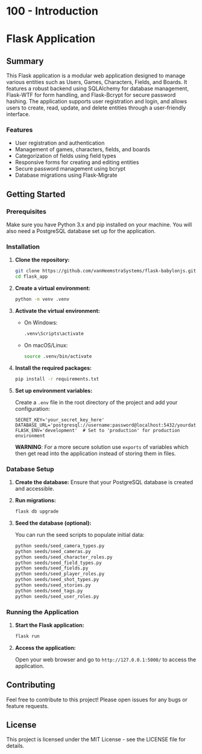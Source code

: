 # 100 - Introduction

# Flask Application

## Summary

This Flask application is a modular web application designed to manage various entities such as Users, Games, Characters, Fields, and Boards. It features a robust backend using SQLAlchemy for database management, Flask-WTF for form handling, and Flask-Bcrypt for secure password hashing. The application supports user registration and login, and allows users to create, read, update, and delete entities through a user-friendly interface.

### Features

- User registration and authentication
- Management of games, characters, fields, and boards
- Categorization of fields using field types
- Responsive forms for creating and editing entities
- Secure password management using bcrypt
- Database migrations using Flask-Migrate

## Getting Started

### Prerequisites

Make sure you have Python 3.x and pip installed on your machine. You will also need a PostgreSQL database set up for the application.

### Installation

1. **Clone the repository:**

   ```bash
   git clone https://github.com/vanHeemstraSystems/flask-babylonjs.git
   cd flask_app
   ```

2. **Create a virtual environment:**

   ```bash
   python -m venv .venv
   ```

3. **Activate the virtual environment:**

   - On Windows:
     ```bash
     .venv\Scripts\activate
     ```

   - On macOS/Linux:
     ```bash
     source .venv/bin/activate
     ```

4. **Install the required packages:**

   ```bash
   pip install -r requirements.txt
   ```

5. **Set up environment variables:**

   Create a `.env` file in the root directory of the project and add your configuration:

   ```plaintext
   SECRET_KEY='your_secret_key_here'
   DATABASE_URL='postgresql://username:password@localhost:5432/yourdatabase'
   FLASK_ENV='development'  # Set to 'production' for production environment
   ```

   **WARNING**: For a more secure solution use ```exports``` of variables which then get read into the application instead of storing them in files.

### Database Setup

1. **Create the database:**
   Ensure that your PostgreSQL database is created and accessible.

2. **Run migrations:**

   ```bash
   flask db upgrade
   ```

3. **Seed the database (optional):**

   You can run the seed scripts to populate initial data:

   ```bash
   python seeds/seed_camera_types.py
   python seeds/seed_cameras.py
   python seeds/seed_character_roles.py
   python seeds/seed_field_types.py
   python seeds/seed_fields.py  
   python seeds/seed_player_roles.py
   python seeds/seed_shot_types.py
   python seeds/seed_stories.py
   python seeds/seed_tags.py
   python seeds/seed_user_roles.py
   ```

### Running the Application

1. **Start the Flask application:**

   ```bash
   flask run
   ```

2. **Access the application:**

   Open your web browser and go to `http://127.0.0.1:5000/` to access the application.

## Contributing

Feel free to contribute to this project! Please open issues for any bugs or feature requests.

## License

This project is licensed under the MIT License - see the LICENSE file for details.
